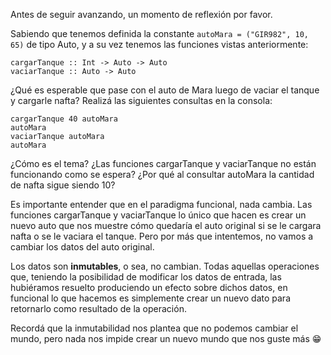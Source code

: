 Antes de seguir avanzando, un momento de reflexión por favor.

Sabiendo que tenemos definida la constante `autoMara = ("GIR982", 10, 65)` de tipo Auto, y a su vez tenemos las funciones vistas anteriormente:

```
cargarTanque :: Int -> Auto -> Auto
vaciarTanque :: Auto -> Auto
```

¿Qué es esperable que pase con el auto de Mara luego de vaciar el tanque y cargarle nafta? Realizá las siguientes consultas en la consola:

```
cargarTanque 40 autoMara
autoMara
vaciarTanque autoMara
autoMara
```

¿Cómo es el tema? ¿Las funciones cargarTanque y vaciarTanque no están funcionando como se espera? ¿Por qué al consultar autoMara la cantidad de nafta sigue siendo 10?

Es importante entender que en el paradigma funcional, nada cambia. Las funciones cargarTanque y vaciarTanque lo único que hacen es crear un nuevo auto que nos muestre cómo quedaría el auto original si se le cargara nafta o se le vaciara el tanque. Pero por más que intentemos, no vamos a cambiar los datos del auto original.

Los datos son **inmutables**, o sea, no cambian. Todas aquellas operaciones que, teniendo la posibilidad de modificar los datos de entrada, las hubiéramos resuelto produciendo un efecto sobre dichos datos, en funcional lo que hacemos es simplemente crear un nuevo dato para retornarlo como resultado de la operación.

Recordá que la inmutabilidad nos plantea que no podemos cambiar el mundo, pero nada nos impide crear un nuevo mundo que nos guste más :grin: